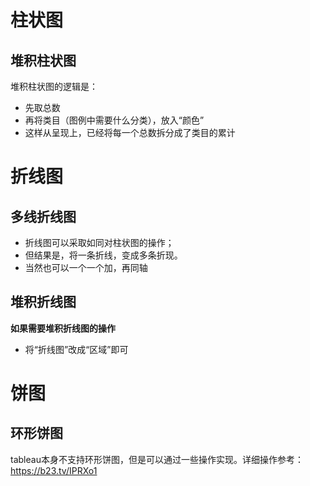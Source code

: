 # 柱状图  
## 堆积柱状图  
堆积柱状图的逻辑是：
- 先取总数
- 再将类目（图例中需要什么分类），放入“颜色”
- 这样从呈现上，已经将每一个总数拆分成了类目的累计
# 折线图  
## 多线折线图  
- 折线图可以采取如同对柱状图的操作；
- 但结果是，将一条折线，变成多条折现。
- 当然也可以一个一个加，再同轴
## 堆积折线图  
**如果需要堆积折线图的操作**
- 将“折线图”改成“区域”即可
# 饼图  
## 环形饼图  
tableau本身不支持环形饼图，但是可以通过一些操作实现。详细操作参考：https://b23.tv/IPRXo1
